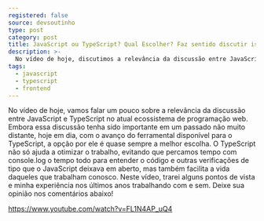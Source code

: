 ```yaml
---
registered: false
source: devsoutinho
type: post
category: post
title: JavaScript ou TypeScript? Qual Escolher? Faz sentido discutir isso?
description: >-
  No vídeo de hoje, discutimos a relevância da discussão entre JavaScript e TypeScript no atual ecossistema de programação web.
tags:
  - javascript
  - typescript
  - frontend
---
```


No vídeo de hoje, vamos falar um pouco sobre a relevância da discussão entre JavaScript e TypeScript no atual ecossistema de programação web. Embora essa discussão tenha sido importante em um passado não muito distante, hoje em dia, com o avanço do ferramental disponível para o TypeScript, a opção por ele é quase sempre a melhor escolha. O TypeScript não só ajuda a otimizar o trabalho, evitando que percamos tempo com console.log o tempo todo para entender o código e outras verificações de tipo que o JavaScript deixava em aberto, mas também facilita a vida daqueles que trabalham conosco. Neste vídeo, trarei alguns pontos de vista e minha experiência nos últimos anos trabalhando com e sem. Deixe sua opinião nos comentários abaixo!

https://www.youtube.com/watch?v=FL1N4AP_uQ4